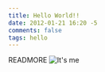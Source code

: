 ```yaml
---
title: Hello World!!
date: 2012-01-21 16:20 -5
comments: false
tags: hello
---
```

READMORE
![It's me](logo.png "|center")
